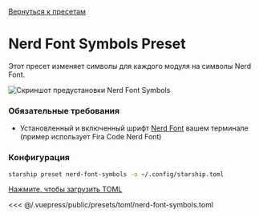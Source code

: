 [Вернуться к пресетам](./README.md#nerd-font-symbols)

# Nerd Font Symbols Preset

Этот пресет изменяет символы для каждого модуля на символы Nerd Font.

![Скриншот предустановки Nerd Font Symbols](/presets/img/nerd-font-symbols.png)

### Обязательные требования

- Установленный и включенный шрифт [Nerd Font](https://www.nerdfonts.com/) вашем терминале (пример использует Fira Code Nerd Font)

### Конфигурация

```sh
starship preset nerd-font-symbols -o ~/.config/starship.toml
```

[Нажмите, чтобы загрузить TOML](/presets/toml/nerd-font-symbols.toml)

<<< @/.vuepress/public/presets/toml/nerd-font-symbols.toml
